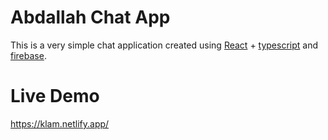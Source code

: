 # Abdallah Chat App

This is a very simple chat application created using [React](https://reactjs.org/) + [typescript](https://www.typescriptlang.org/) and [firebase](https://firebase.google.com/).

# Live Demo

https://klam.netlify.app/
